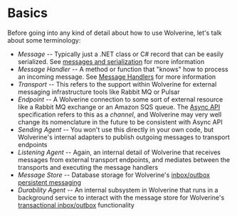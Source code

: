 # Basics

Before going into any kind of detail about how to use Wolverine, let's talk about some terminology:

* *Message* -- Typically just a .NET class or C# record that can be easily serialized. See [messages and serialization](/guide/messages) for more information
* *Message Handler* -- A method or function that "knows" how to process an incoming message. See [Message Handlers](/guide/handlers/) for more information
* *Transport* -- This refers to the support within Wolverine for external messaging infrastructure tools like Rabbit MQ or Pulsar
* *Endpoint* -- A Wolverine connection to some sort of external resource like a Rabbit MQ exchange or an Amazon SQS queue. The [Async API](https://www.asyncapi.com/) specification refers to this as a *channel*, and Wolverine may very well change its nomenclature in the future to be consistent with Async API
* *Sending Agent* -- You won't use this directly in your own code, but Wolverine's internal adapters to publish outgoing messages to transport endpoints
* *Listening Agent* -- Again, an internal detail of Wolverine that receives messages from external transport endpoints, and mediates between the transports and executing the message handlers
* *Message Store* -- Database storage for Wolverine's [inbox/outbox persistent messaging](/guide/persistence/)
* *Durability Agent* -- An internal subsystem in Wolverine that runs in a background service to interact with the message store for Wolverine's [transactional inbox/outbox](https://microservices.io/patterns/data/transactional-outbox.html) functionality
